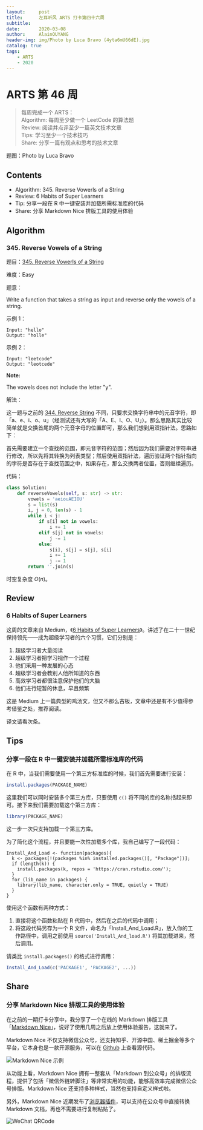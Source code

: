 ```yaml
---
layout:     post
title:      左耳听风 ARTS 打卡第四十六周
subtitle:   
date:       2020-03-08
author:     AlainOUYANG
header-img: img/Photo by Luca Bravo (4yta6mU66dE).jpg
catalog: true
tags:
    - ARTS
    - 2020
---
```


# ARTS 第 46 周

> 每周完成一个 ARTS：  
> Algorithm: 每周至少做一个 LeetCode 的算法题  
> Review: 阅读并点评至少一篇英文技术文章  
> Tips: 学习至少一个技术技巧  
> Share: 分享一篇有观点和思考的技术文章

题图：Photo by Luca Bravo

## Contents

- Algorithm: 345. Reverse Vowerls of a String
- Review: 6 Habits of Super Learners
- Tip: 分享一段在 R 中一键安装并加载所需标准库的代码
- Share: 分享 Markdown Nice 排版工具的使用体验

## Algorithm

### 345. Reverse Vowels of a String

题目：[345. Reverse Vowerls of a String](https://leetcode.com/problems/reverse-vowels-of-a-string/)

难度：Easy

题意：

Write a function that takes a string as input and reverse only the vowels of a string.

示例 1：

```script
Input: "hello"
Output: "holle"
```

示例 2：

```script
Input: "leetcode"
Output: "leotcede"
```

**Note:**

The vowels does not include the letter "y".

解法：

这一题与之前的 [344. Reverse String](https://leetcode.com/problems/reverse-string/) 不同，只要求交换字符串中的元音字符，即「a、e、i、o、u」（经测试还有大写的「A、E、I、O、U」）。那么思路其实比较简单就是交换首尾的两个元音字母的位置即可，那么我们想到用双指针法。思路如下：

首先需要建立一个查找的范围，即元音字符的范围；然后因为我们需要对字符串进行修改，所以先将其转换为列表类型；然后使用双指针法，遍历验证两个指针指向的字符是否存在于查找范围之中，如果存在，那么交换两者位置，否则继续遍历。

代码：

```python
class Solution:
    def reverseVowels(self, s: str) -> str:
        vowels = 'aeiouAEIOU'
        s = list(s)
        i, j = 0, len(s) - 1
        while i < j:
            if s[i] not in vowels:
                i += 1
            elif s[j] not in vowels:
                j -= 1
            else:
                s[i], s[j] = s[j], s[i]
                i += 1
                j -= 1
        return ''.join(s)
```

时空复杂度 $O(n)$。

## Review

### 6 Habits of Super Learners

这周的文章来自 Medium，《[6 Habits of Super Learners](https://medium.com/personal-growth/6-habits-of-super-learners-63d466a254fd)》。讲述了在二十一世纪保持领先——成为超级学习者的六个习惯，它们分别是：

1. 超级学习者大量阅读
2. 超级学习者把学习视作一个过程
3. 他们采用一种发展的心态
4. 超级学习者会教别人他所知道的东西
5. 高效学习者都很注意保护他们的大脑
6. 他们进行短暂的休息，早且频繁

这是 Medium 上一篇典型的鸡汤文，但又不那么古板，文章中还是有不少值得参考借鉴之处，推荐阅读。

译文请看次条。

## Tips

### 分享一段在 R 中一键安装并加载所需标准库的代码

在 R 中，当我们需要使用一个第三方标准库的时候，我们首先需要进行安装：

```r
install.packages(PACKAGE_NAME)
```

这里我们可以同时安装多个第三方库，只要使用 `c()` 将不同的库的名称括起来即可。接下来我们需要加载这个第三方库：

```r
library(PACKAGE_NAME)
```

这一步一次只支持加载一个第三方库。

为了简化这个流程，并且要能一次性加载多个库，我自己编写了一段代码：

```rscript
Install_And_Load <- function(packages){
  k <- packages[!(packages %in% installed.packages()[, "Package"])];
  if (length(k)) {
    install.packages(k, repos = 'https://cran.rstudio.com/');
  }
  for (lib_name in packages) {
    library(lib_name, character.only = TRUE, quietly = TRUE)
  }
}
```

使用这个函数有两种方式：

1. 直接将这个函数粘贴在 R 代码中，然后在之后的代码中调用；
2. 将这段代码另存为一个 R 文件，命名为「Install_And_Load.R」，放入你的工作路径中，调用之前使用 `source('Install_And_load.R')` 将其加载进来，然后调用。

请类比 `install.packages()` 的格式进行调用：

```r
Install_And_Load(c('PACKAGE1', 'PACKAGE2', ...))
```

## Share

### 分享 Markdown Nice 排版工具的使用体验

在之前的一期打卡分享中，我分享了一个在线的 Markdown 排版工具「[Markdown Nice](https://mdnice.com/)」，说好了使用几周之后放上使用体验报告，这就来了。

Markdown Nice 不仅支持微信公众号，还支持知乎、开源中国、稀土掘金等多个平台，它本身也是一款开源服务，可以在 [Github](https://github.com/mdnice/markdown-nice) 上查看源代码。

![Markdown Nice 示例](https://tva1.sinaimg.cn/large/00831rSTgy1gcn772baf3j31hc0u00zl.jpg)

从功能上看，Markdown Nice 拥有一整套从「Markdown 到公众号」的排版流程，提供了包括「微信外链转脚注」等非常实用的功能，能够高效率完成微信公众号排版。Markdown Nice 还支持多种样式，当然也支持自定义样式啦。

另外，Markdown Nice 近期发布了[浏览器插件](https://docs.mdnice.com/#/beta)，可以支持在公众号中直接转换 Markdown 文档，再也不需要进行复制粘贴了。

![WeChat QRCode](https://tva1.sinaimg.cn/large/00831rSTgy1gccz6motdhj31o10hcdit.jpg)

<script type="text/x-mathjax-config">MathJax.Hub.Config({tex2jax: {inlineMath:[['$','$']]}});</script>
<script type="text/javascript" src="https://cdnjs.cloudflare.com/ajax/libs/mathjax/2.7.1/MathJax.js?config=TeX-AMS-MML_HTMLorMML"></script>
